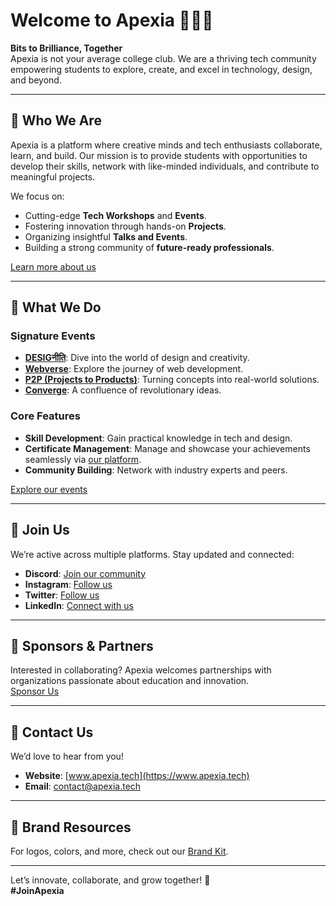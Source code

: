 # Welcome to Apexia 👨‍💻🌟

**Bits to Brilliance, Together**  
Apexia is not your average college club. We are a thriving tech community empowering students to explore, create, and excel in technology, design, and beyond.

---

## 🌟 Who We Are

Apexia is a platform where creative minds and tech enthusiasts collaborate, learn, and build. Our mission is to provide students with opportunities to develop their skills, network with like-minded individuals, and contribute to meaningful projects.  

We focus on:
- Cutting-edge **Tech Workshops** and **Events**.
- Fostering innovation through hands-on **Projects**.
- Organizing insightful **Talks and Events**.
- Building a strong community of **future-ready professionals**.

[Learn more about us](https://www.apexia.tech/about)

---

## 🚀 What We Do

### Signature Events
- **[DESIGनीति](https://www.apexia.tech/blog)**: Dive into the world of design and creativity.
- **[Webverse](https://www.apexia.tech/blog)**: Explore the journey of web development.
- **[P2P (Projects to Products)](https://www.apexia.tech/blog)**: Turning concepts into real-world solutions.
- **[Converge](https://www.apexia.tech/events)**: A confluence of revolutionary ideas.

### Core Features
- **Skill Development**: Gain practical knowledge in tech and design.  
- **Certificate Management**: Manage and showcase your achievements seamlessly via [our platform](https://certificate.apexia.tech).  
- **Community Building**: Network with industry experts and peers.  

[Explore our events](https://www.apexia.tech/events)

---

## 📌 Join Us

We’re active across multiple platforms. Stay updated and connected:  
- **Discord**: [Join our community](https://discord.com/invite/GwsBzGZnYc)  
- **Instagram**: [Follow us](https://www.instagram.com/apexia_club/)  
- **Twitter**: [Follow us](https://www.instagram.com/apexia_club/)  
- **LinkedIn**: [Connect with us](https://www.linkedin.com/company/apexia-community/)  

---

## 🤝 Sponsors & Partners

Interested in collaborating? Apexia welcomes partnerships with organizations passionate about education and innovation.  
[Sponsor Us](https://hhbqah83d5k.typeform.com/to/your-form)

---

## 📩 Contact Us

We’d love to hear from you!  
- **Website**: [www.apexia.tech](https://www.apexia.tech)  
- **Email**: [contact@apexia.tech](mailto:contact@apexia.tech)  

---

## 🎨 Brand Resources

For logos, colors, and more, check out our [Brand Kit](https://apexia-community.notion.site/).

---

Let’s innovate, collaborate, and grow together! 🌟  
**#JoinApexia**
